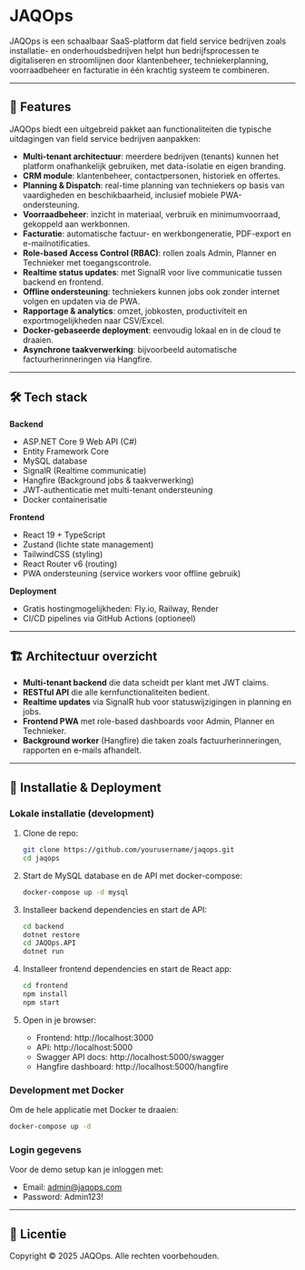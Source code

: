 # JAQOps

JAQOps is een schaalbaar SaaS-platform dat field service bedrijven zoals installatie- en onderhoudsbedrijven helpt hun bedrijfsprocessen te digitaliseren en stroomlijnen door klantenbeheer, techniekerplanning, voorraadbeheer en facturatie in één krachtig systeem te combineren.

---

## 🚀 Features

JAQOps biedt een uitgebreid pakket aan functionaliteiten die typische uitdagingen van field service bedrijven aanpakken:

- **Multi-tenant architectuur**: meerdere bedrijven (tenants) kunnen het platform onafhankelijk gebruiken, met data-isolatie en eigen branding.
- **CRM module**: klantenbeheer, contactpersonen, historiek en offertes.
- **Planning & Dispatch**: real-time planning van techniekers op basis van vaardigheden en beschikbaarheid, inclusief mobiele PWA-ondersteuning.
- **Voorraadbeheer**: inzicht in materiaal, verbruik en minimumvoorraad, gekoppeld aan werkbonnen.
- **Facturatie**: automatische factuur- en werkbongeneratie, PDF-export en e-mailnotificaties.
- **Role-based Access Control (RBAC)**: rollen zoals Admin, Planner en Technieker met toegangscontrole.
- **Realtime status updates**: met SignalR voor live communicatie tussen backend en frontend.
- **Offline ondersteuning**: techniekers kunnen jobs ook zonder internet volgen en updaten via de PWA.
- **Rapportage & analytics**: omzet, jobkosten, productiviteit en exportmogelijkheden naar CSV/Excel.
- **Docker-gebaseerde deployment**: eenvoudig lokaal en in de cloud te draaien.
- **Asynchrone taakverwerking**: bijvoorbeeld automatische factuurherinneringen via Hangfire.

---

## 🛠️ Tech stack

**Backend**  
- ASP.NET Core 9 Web API (C#)  
- Entity Framework Core  
- MySQL database  
- SignalR (Realtime communicatie)  
- Hangfire (Background jobs & taakverwerking)  
- JWT-authenticatie met multi-tenant ondersteuning  
- Docker containerisatie

**Frontend**  
- React 19 + TypeScript  
- Zustand (lichte state management)  
- TailwindCSS (styling)  
- React Router v6 (routing)  
- PWA ondersteuning (service workers voor offline gebruik)  

**Deployment**  
- Gratis hostingmogelijkheden: Fly.io, Railway, Render  
- CI/CD pipelines via GitHub Actions (optioneel)

---

## 🏗️ Architectuur overzicht

- **Multi-tenant backend** die data scheidt per klant met JWT claims.  
- **RESTful API** die alle kernfunctionaliteiten bedient.  
- **Realtime updates** via SignalR hub voor statuswijzigingen in planning en jobs.  
- **Frontend PWA** met role-based dashboards voor Admin, Planner en Technieker.  
- **Background worker** (Hangfire) die taken zoals factuurherinneringen, rapporten en e-mails afhandelt.  

---

## 🔧 Installatie & Deployment

### Lokale installatie (development)

1. Clone de repo:  
   ```bash
   git clone https://github.com/yourusername/jaqops.git
   cd jaqops
   ```

2. Start de MySQL database en de API met docker-compose:
   ```bash
   docker-compose up -d mysql
   ```

3. Installeer backend dependencies en start de API:
   ```bash
   cd backend
   dotnet restore
   cd JAQOps.API
   dotnet run
   ```

4. Installeer frontend dependencies en start de React app:
   ```bash
   cd frontend
   npm install
   npm start
   ```

5. Open in je browser:
   - Frontend: http://localhost:3000
   - API: http://localhost:5000
   - Swagger API docs: http://localhost:5000/swagger
   - Hangfire dashboard: http://localhost:5000/hangfire

### Development met Docker

Om de hele applicatie met Docker te draaien:

```bash
docker-compose up -d
```

### Login gegevens

Voor de demo setup kan je inloggen met:
- Email: admin@jaqops.com
- Password: Admin123!

---

## 📝 Licentie

Copyright © 2025 JAQOps. Alle rechten voorbehouden.
